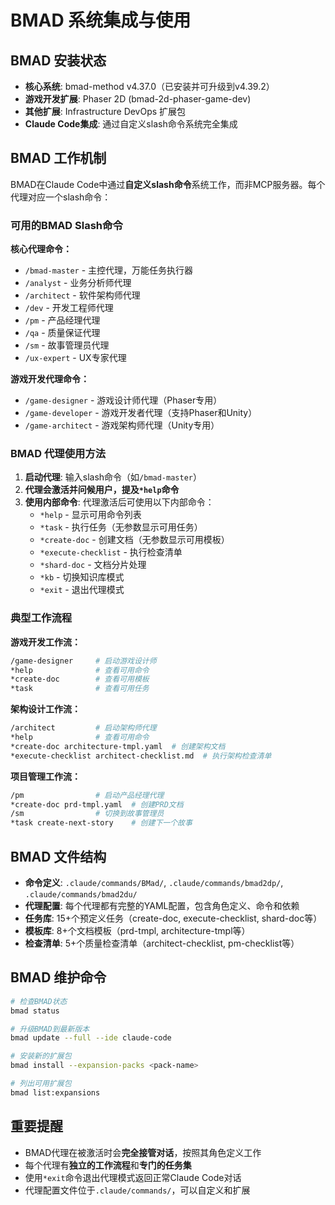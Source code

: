 # BMAD 系统集成与使用

## BMAD 安装状态
- **核心系统**: bmad-method v4.37.0（已安装并可升级到v4.39.2）
- **游戏开发扩展**: Phaser 2D (bmad-2d-phaser-game-dev) 
- **其他扩展**: Infrastructure DevOps 扩展包
- **Claude Code集成**: 通过自定义slash命令系统完全集成

## BMAD 工作机制
BMAD在Claude Code中通过**自定义slash命令**系统工作，而非MCP服务器。每个代理对应一个slash命令：

### 可用的BMAD Slash命令

**核心代理命令：**
- `/bmad-master` - 主控代理，万能任务执行器
- `/analyst` - 业务分析师代理
- `/architect` - 软件架构师代理  
- `/dev` - 开发工程师代理
- `/pm` - 产品经理代理
- `/qa` - 质量保证代理
- `/sm` - 故事管理员代理
- `/ux-expert` - UX专家代理

**游戏开发代理命令：**
- `/game-designer` - 游戏设计师代理（Phaser专用）
- `/game-developer` - 游戏开发者代理（支持Phaser和Unity）
- `/game-architect` - 游戏架构师代理（Unity专用）

### BMAD 代理使用方法

1. **启动代理**: 输入slash命令（如`/bmad-master`）
2. **代理会激活并问候用户，提及`*help`命令**
3. **使用内部命令**: 代理激活后可使用以下内部命令：
   - `*help` - 显示可用命令列表
   - `*task` - 执行任务（无参数显示可用任务）
   - `*create-doc` - 创建文档（无参数显示可用模板）
   - `*execute-checklist` - 执行检查清单
   - `*shard-doc` - 文档分片处理
   - `*kb` - 切换知识库模式
   - `*exit` - 退出代理模式

### 典型工作流程

**游戏开发工作流：**
```bash
/game-designer     # 启动游戏设计师
*help              # 查看可用命令
*create-doc        # 查看可用模板
*task              # 查看可用任务
```

**架构设计工作流：**
```bash
/architect         # 启动架构师代理
*help              # 查看可用命令  
*create-doc architecture-tmpl.yaml  # 创建架构文档
*execute-checklist architect-checklist.md  # 执行架构检查清单
```

**项目管理工作流：**
```bash
/pm                # 启动产品经理代理
*create-doc prd-tmpl.yaml  # 创建PRD文档
/sm                # 切换到故事管理员
*task create-next-story    # 创建下一个故事
```

## BMAD 文件结构
- **命令定义**: `.claude/commands/BMad/`, `.claude/commands/bmad2dp/`, `.claude/commands/bmad2du/`
- **代理配置**: 每个代理都有完整的YAML配置，包含角色定义、命令和依赖
- **任务库**: 15+个预定义任务（create-doc, execute-checklist, shard-doc等）
- **模板库**: 8+个文档模板（prd-tmpl, architecture-tmpl等）
- **检查清单**: 5+个质量检查清单（architect-checklist, pm-checklist等）

## BMAD 维护命令
```bash
# 检查BMAD状态
bmad status

# 升级BMAD到最新版本  
bmad update --full --ide claude-code

# 安装新的扩展包
bmad install --expansion-packs <pack-name>

# 列出可用扩展包
bmad list:expansions
```

## 重要提醒
- BMAD代理在被激活时会**完全接管对话**，按照其角色定义工作
- 每个代理有**独立的工作流程**和**专门的任务集**
- 使用`*exit`命令退出代理模式返回正常Claude Code对话
- 代理配置文件位于`.claude/commands/`，可以自定义和扩展